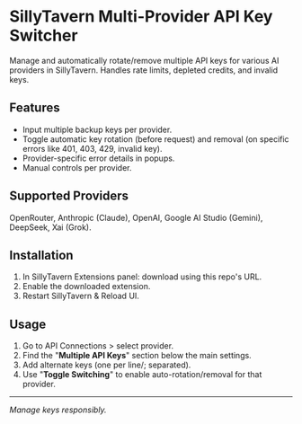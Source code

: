 # SillyTavern Multi-Provider API Key Switcher

Manage and automatically rotate/remove multiple API keys for various AI providers in SillyTavern. Handles rate limits, depleted credits, and invalid keys.

## Features

*   Input multiple backup keys per provider.
*   Toggle automatic key rotation (before request) and removal (on specific errors like 401, 403, 429, invalid key).
*   Provider-specific error details in popups.
*   Manual controls per provider.

## Supported Providers

OpenRouter, Anthropic (Claude), OpenAI, Google AI Studio (Gemini), DeepSeek, Xai (Grok).

## Installation

1.  In SillyTavern Extensions panel: download using this repo's URL.
2.  Enable the downloaded extension.
3.  Restart SillyTavern & Reload UI.

## Usage

1.  Go to API Connections > select provider.
2.  Find the "**Multiple API Keys**" section below the main settings.
3.  Add alternate keys (one per line/; separated).
4.  Use "**Toggle Switching**" to enable auto-rotation/removal for that provider.

---

*Manage keys responsibly.*
